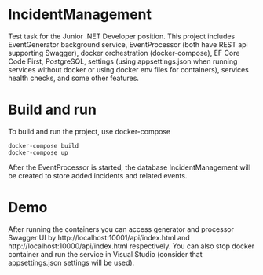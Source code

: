 # IncidentManagement

Test task for the Junior .NET Developer position. This project includes EventGenerator background service, EventProcessor (both have REST api supporting Swagger), docker orchestration (docker-compose), EF Core Code First, PostgreSQL, settings (using appsettings.json when running services without docker or using docker env files for containers), services health checks, and some other features.

# Build and run

To build and run the project, use docker-compose

```
docker-compose build
docker-compose up
```

After the EventProcessor is started, the database IncidentManagement will be created to store added incidents and related events.

# Demo

After running the containers you can access generator and processor Swagger UI by http://localhost:10001/api/index.html and http://localhost:10000/api/index.html respectively. You can also stop docker container and run the service in Visual Studio (consider that appsettings.json settings will be used).
